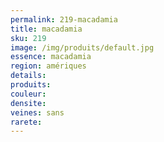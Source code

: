 ```yaml
---
permalink: 219-macadamia
title: macadamia 
sku: 219
image: /img/produits/default.jpg
essence: macadamia
region: amériques
details: 
produits: 
couleur: 
densite: 
veines: sans
rarete: 
---
```


